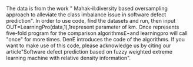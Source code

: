 The data is from the work " Mahak-il:diversity based oversampling approach to alleviate the class imbalance issue in software defect prediction".
In order to use code, find the datasets and run, then input OUT=LearningPro(data,1),1represent parameter of km.
Once represents five-fold program for the comparison algorithms£¬and learningpro will call "once" for more times.
DenE introduces the code of the algorithms.
If you want to make use of this code, please acknowledge us by citing our article"Software defect prediction based on fuzzy weighted extreme learning machine with relative density information".

